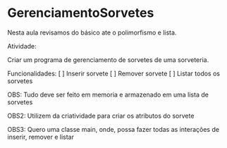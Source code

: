 # GerenciamentoSorvetes
Nesta aula revisamos do básico ate o polimorfismo e lista.

Atividade:

Criar um programa de gerenciamento de sorvetes de uma sorveteria.

Funcionalidades:
[ ] Inserir sorvete
[ ] Remover sorvete
[ ] Listar todos os sorvetes

OBS: Tudo deve ser feito em memoria e armazenado em uma lista de sorvetes

OBS2: Utilizem da criatividade para criar os atributos do sorvete

OBS3: Quero uma classe main, onde, possa fazer todas as interações de inserir, remover e listar

